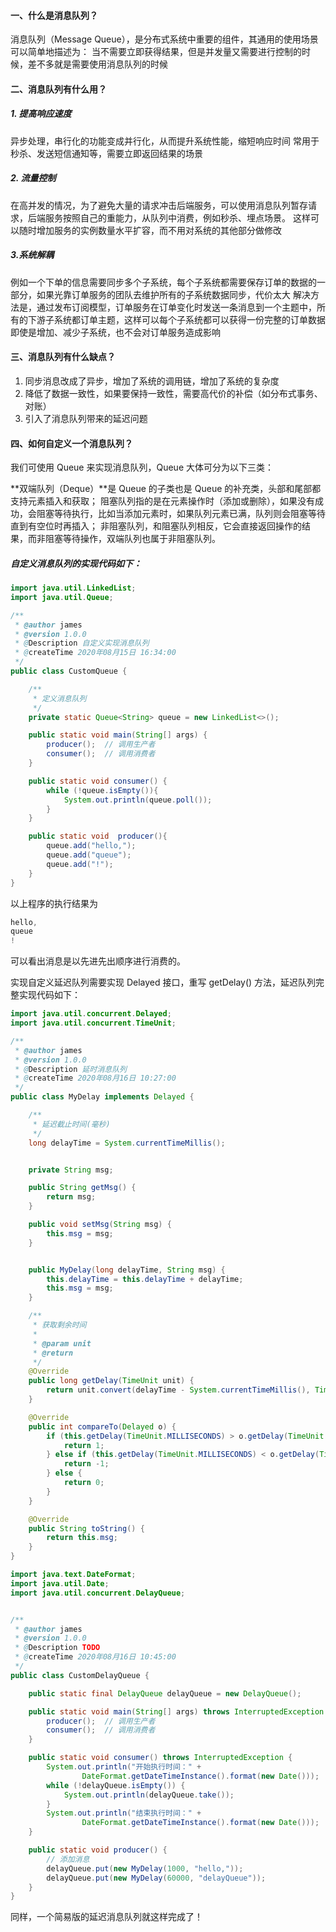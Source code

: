 #### 一、什么是消息队列？

消息队列（Message Queue），是分布式系统中重要的组件，其通用的使用场景可以简单地描述为：
当不需要立即获得结果，但是并发量又需要进行控制的时候，差不多就是需要使用消息队列的时候

#### 二、消息队列有什么用？

##### 1. 提高响应速度

异步处理，串行化的功能变成并行化，从而提升系统性能，缩短响应时间
常用于秒杀、发送短信通知等，需要立即返回结果的场景

##### 2. 流量控制

在高并发的情况，为了避免大量的请求冲击后端服务，可以使用消息队列暂存请求，后端服务按照自己的重能力，从队列中消费，例如秒杀、埋点场景。
这样可以随时增加服务的实例数量水平扩容，而不用对系统的其他部分做修改

##### 3.系统解耦

例如一个下单的信息需要同步多个子系统，每个子系统都需要保存订单的数据的一部分，如果光靠订单服务的团队去维护所有的子系统数据同步，代价太大
解决方法是，通过发布订阅模型，订单服务在订单变化时发送一条消息到一个主题中，所有的下游子系统都订单主题，这样可以每个子系统都可以获得一份完整的订单数据
即使是增加、减少子系统，也不会对订单服务造成影响

#### 三、消息队列有什么缺点？

1. 同步消息改成了异步，增加了系统的调用链，增加了系统的复杂度
2. 降低了数据一致性，如果要保持一致性，需要高代价的补偿（如分布式事务、对账）
3. 引入了消息队列带来的延迟问题

#### 四、如何自定义一个消息队列？

我们可使用 Queue 来实现消息队列，Queue 大体可分为以下三类：

**双端队列（Deque）**是 Queue 的子类也是 Queue 的补充类，头部和尾部都支持元素插入和获取；
阻塞队列指的是在元素操作时（添加或删除），如果没有成功，会阻塞等待执行，比如当添加元素时，如果队列元素已满，队列则会阻塞等待直到有空位时再插入；
非阻塞队列，和阻塞队列相反，它会直接返回操作的结果，而非阻塞等待操作，双端队列也属于非阻塞队列。

##### 自定义消息队列的实现代码如下：

```java
import java.util.LinkedList;
import java.util.Queue;

/**
 * @author james
 * @version 1.0.0
 * @Description 自定义实现消息队列
 * @createTime 2020年08月15日 16:34:00
 */
public class CustomQueue {

    /**
     * 定义消息队列
     */
    private static Queue<String> queue = new LinkedList<>();

    public static void main(String[] args) {
        producer();  // 调用生产者
        consumer();  // 调用消费者
    }

    public static void consumer() {
        while (!queue.isEmpty()){
            System.out.println(queue.poll());
        }
    }

    public static void  producer(){
        queue.add("hello,");
        queue.add("queue");
        queue.add("!");
    }
}

```

以上程序的执行结果为

```java
hello,
queue
!
```

可以看出消息是以先进先出顺序进行消费的。

实现自定义延迟队列需要实现 Delayed 接口，重写 getDelay() 方法，延迟队列完整实现代码如下：

~~~java
import java.util.concurrent.Delayed;
import java.util.concurrent.TimeUnit;

/**
 * @author james
 * @version 1.0.0
 * @Description 延时消息队列
 * @createTime 2020年08月16日 10:27:00
 */
public class MyDelay implements Delayed {

    /**
     * 延迟截止时间(毫秒)
     */
    long delayTime = System.currentTimeMillis();


    private String msg;

    public String getMsg() {
        return msg;
    }

    public void setMsg(String msg) {
        this.msg = msg;
    }


    public MyDelay(long delayTime, String msg) {
        this.delayTime = this.delayTime + delayTime;
        this.msg = msg;
    }

    /**
     * 获取剩余时间
     *
     * @param unit
     * @return
     */
    @Override
    public long getDelay(TimeUnit unit) {
        return unit.convert(delayTime - System.currentTimeMillis(), TimeUnit.MILLISECONDS);
    }

    @Override
    public int compareTo(Delayed o) {
        if (this.getDelay(TimeUnit.MILLISECONDS) > o.getDelay(TimeUnit.MILLISECONDS)) {
            return 1;
        } else if (this.getDelay(TimeUnit.MILLISECONDS) < o.getDelay(TimeUnit.MILLISECONDS)) {
            return -1;
        } else {
            return 0;
        }
    }

    @Override
    public String toString() {
        return this.msg;
    }
}
~~~

~~~java
import java.text.DateFormat;
import java.util.Date;
import java.util.concurrent.DelayQueue;


/**
 * @author james
 * @version 1.0.0
 * @Description TODO
 * @createTime 2020年08月16日 10:45:00
 */
public class CustomDelayQueue {

    public static final DelayQueue delayQueue = new DelayQueue();

    public static void main(String[] args) throws InterruptedException {
        producer();  // 调用生产者
        consumer();  // 调用消费者
    }

    public static void consumer() throws InterruptedException {
        System.out.println("开始执行时间：" +
                DateFormat.getDateTimeInstance().format(new Date()));
        while (!delayQueue.isEmpty()) {
            System.out.println(delayQueue.take());
        }
        System.out.println("结束执行时间：" +
                DateFormat.getDateTimeInstance().format(new Date()));
    }

    public static void producer() {
        // 添加消息
        delayQueue.put(new MyDelay(1000, "hello,"));
        delayQueue.put(new MyDelay(60000, "delayQueue"));
    }
}
~~~

同样，一个简易版的延迟消息队列就这样完成了！

